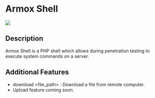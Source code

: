 # Armox Shell
![](https://raw.githubusercontent.com/ClementMichaux/Armox-Shell/master/demo.gif)

## Description
Armox Shell is a PHP shell which allows during penetration testing to execute system commands on a server.  

## Additional Features
* download <file_path> : Download a file from remote computer.
* Upload feature coming soon.
